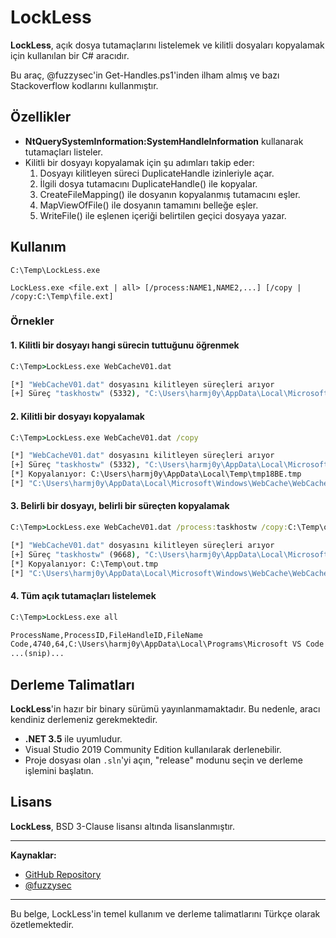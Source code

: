 # LockLess

**LockLess**, açık dosya tutamaçlarını listelemek ve kilitli dosyaları kopyalamak için kullanılan bir C# aracıdır.

Bu araç, @fuzzysec'in Get-Handles.ps1'inden ilham almış ve bazı Stackoverflow kodlarını kullanmıştır.

## Özellikler

- **NtQuerySystemInformation:SystemHandleInformation** kullanarak tutamaçları listeler.
- Kilitli bir dosyayı kopyalamak için şu adımları takip eder:
  1. Dosyayı kilitleyen süreci DuplicateHandle izinleriyle açar.
  2. İlgili dosya tutamacını DuplicateHandle() ile kopyalar.
  3. CreateFileMapping() ile dosyanın kopyalanmış tutamacını eşler.
  4. MapViewOfFile() ile dosyanın tamamını belleğe eşler.
  5. WriteFile() ile eşlenen içeriği belirtilen geçici dosyaya yazar.

## Kullanım

```
C:\Temp\LockLess.exe

LockLess.exe <file.ext | all> [/process:NAME1,NAME2,...] [/copy | /copy:C:\Temp\file.ext]
```

### Örnekler

#### 1. Kilitli bir dosyayı hangi sürecin tuttuğunu öğrenmek

```cmd
C:\Temp>LockLess.exe WebCacheV01.dat

[*] "WebCacheV01.dat" dosyasını kilitleyen süreçleri arıyor
[+] Süreç "taskhostw" (5332), "C:\Users\harmj0y\AppData\Local\Microsoft\Windows\WebCache\WebCacheV01.dat" dosyasına (ID 880) bir tutamaç açmış.
```

#### 2. Kilitli bir dosyayı kopyalamak

```cmd
C:\Temp>LockLess.exe WebCacheV01.dat /copy

[*] "WebCacheV01.dat" dosyasını kilitleyen süreçleri arıyor
[+] Süreç "taskhostw" (5332), "C:\Users\harmj0y\AppData\Local\Microsoft\Windows\WebCache\WebCacheV01.dat" dosyasına (ID 880) bir tutamaç açmış.
[*] Kopyalanıyor: C:\Users\harmj0y\AppData\Local\Temp\tmp18BE.tmp
[*] "C:\Users\harmj0y\AppData\Local\Microsoft\Windows\WebCache\WebCacheV01.dat" dosyasından "C:\Users\harmj0y\AppData\Local\Temp\tmp18BE.tmp" dosyasına 23068672 bayt kopyalandı.
```

#### 3. Belirli bir dosyayı, belirli bir süreçten kopyalamak

```cmd
C:\Temp>LockLess.exe WebCacheV01.dat /process:taskhostw /copy:C:\Temp\out.tmp

[*] "WebCacheV01.dat" dosyasını kilitleyen süreçleri arıyor
[+] Süreç "taskhostw" (9668), "C:\Users\harmj0y\AppData\Local\Microsoft\Windows\WebCache\WebCacheV01.dat" dosyasına (ID 892) bir tutamaç açmış.
[*] Kopyalanıyor: C:\Temp\out.tmp
[*] "C:\Users\harmj0y\AppData\Local\Microsoft\Windows\WebCache\WebCacheV01.dat" dosyasından "C:\Temp\out.tmp" dosyasına 23068672 bayt kopyalandı.
```

#### 4. Tüm açık tutamaçları listelemek

```cmd
C:\Temp>LockLess.exe all

ProcessName,ProcessID,FileHandleID,FileName
Code,4740,64,C:\Users\harmj0y\AppData\Local\Programs\Microsoft VS Code
...(snip)...
```

## Derleme Talimatları

**LockLess**'in hazır bir binary sürümü yayınlanmamaktadır. Bu nedenle, aracı kendiniz derlemeniz gerekmektedir.

- **.NET 3.5** ile uyumludur.
- Visual Studio 2019 Community Edition kullanılarak derlenebilir.
- Proje dosyası olan `.sln`'yi açın, "release" modunu seçin ve derleme işlemini başlatın.

## Lisans

**LockLess**, BSD 3-Clause lisansı altında lisanslanmıştır.

---

**Kaynaklar:**
- [GitHub Repository](https://github.com/GhostPack/Lockless)
- [@fuzzysec](https://github.com/fuzzysecurity)

---

Bu belge, LockLess'in temel kullanım ve derleme talimatlarını Türkçe olarak özetlemektedir.
